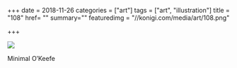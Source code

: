 +++
date = 2018-11-26
categories = ["art"]
tags = ["art", "illustration"]
title = "108"
href= ""
summary=""
featuredimg = "//konigi.com/media/art/108.png"

+++

<img src="//konigi.com/media/art/108.png" />

Minimal O’Keefe
